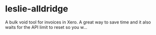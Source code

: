 # leslie-alldridge
A bulk void tool for invoices in Xero. A great way to save time and it also waits for the API limit to reset so you w…
